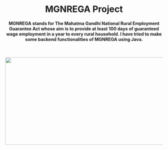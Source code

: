 
<h1 align="center">MGNREGA Project</h1>
<h4 align="center"> MGNREGA stands for The Mahatma Gandhi National Rural Employment Guarantee Act whose aim is to provide at least 100 days of guaranteed wage employment in a year to every rural household. I have tried to make some backend functionalities of MGNREGA using Java. </h4>
  <br>

<p align="center"> <img  src="https://user-images.githubusercontent.com/105926905/201605096-a866555e-799a-493d-8650-f0aaf113ac6e.png" height="280" width="650"  /> </p>
